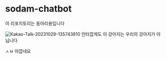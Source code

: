 # sodam-chatbot

이 리포지토리는 동아리용입니다

<img src="https://i.ibb.co/98Q4nJ7/Kakao-Talk-20231029-135743810.jpg" alt="Kakao-Talk-20231029-135743810" border="0">
안타깝게도 이 강아지는 우리의 강아지가 아닙니다

ㅅㅂ 아깝네요
